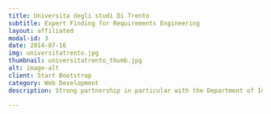 ```yaml
---
title: Universita degli studi Di Trento
subtitle: Expert Finding for Requirements Engineering
layout: affiliated
modal-id: 3
date: 2014-07-16
img: universitatrento.jpg 
thumbnail: universitatrento_thumb.jpg
alt: image-alt
client: Start Bootstrap
category: Web Development
description: Strong partnership in particular with the Department of Information Engineering and Computer Science (DISI)

---
```

